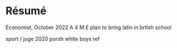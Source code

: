 # Résumé
Economist, October 2022
A 4 M £ plan to bring latin in brtish school 




sport / juge 
2020
porsh white boys
ref 



